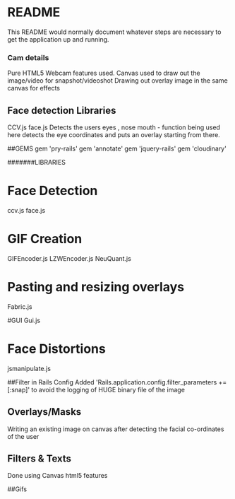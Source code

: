 # README
This README would normally document whatever steps are necessary to get the
application up and running.


### Cam details
Pure HTML5 Webcam features used.
Canvas used to draw out the image/video for snapshot/videoshot
Drawing out overlay image in the same canvas for effects


## Face detection Libraries
CCV.js
face.js
Detects the users eyes , nose mouth - function being used here detects the eye coordinates and puts an overlay starting from there.



##GEMS
gem 'pry-rails'
gem 'annotate'
gem 'jquery-rails'
gem 'cloudinary'


#######LIBRARIES
# Face Detection
ccv.js
face.js

# GIF Creation
GIFEncoder.js
LZWEncoder.js
NeuQuant.js

# Pasting and resizing overlays
Fabric.js

#GUI
Gui.js

# Face Distortions
jsmanipulate.js


##Filter in Rails Config
Added 'Rails.application.config.filter_parameters += [:snap]' to avoid the logging of HUGE binary file of the image

## Overlays/Masks
 Writing an existing image on canvas after detecting the facial co-ordinates of the user


## Filters & Texts
 Done using Canvas html5 features

##Gifs
